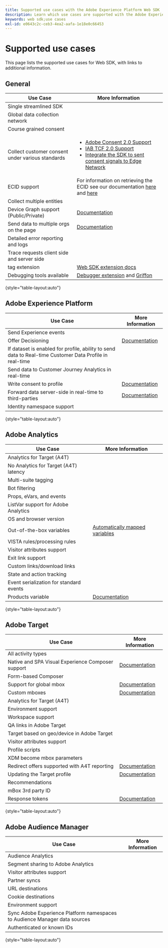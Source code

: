 ```yaml
---
title: Supported use cases with the Adobe Experience Platform Web SDK
description: Learn which use cases are supported with the Adobe Experience Platform Web SDK.
keywords: web sdk;use cases
exl-id: e0643c2c-ceb3-4ea2-aafa-1e18e0c66453
---
```

# Supported use cases

This page lists the supported use cases for Web SDK, with links to additional information.

## General

| Use Case | More Information |
| --- | --- |
| Single streamlined SDK | |
| Global data collection network |  |
| Course grained consent |  |
| Collect customer consent under various standards | <ul><li>[Adobe Consent 2.0 Support](../../landing/governance-privacy-security/consent/adobe/overview.md)</li><li>[IAB TCF 2.0 Support](../../landing/governance-privacy-security/consent/iab/overview.md)</li><li>[Integrate the SDK to sent consent signals to Edge Network](../../landing/governance-privacy-security/consent/sdk.md)</li></ul> |
| ECID support | For information on retrieving the ECID see our documentation [here](https://experienceleague.adobe.com/docs/experience-platform/edge/identity/overview.html?lang=en#first-party-identity) and [here](https://experienceleague.adobe.com/docs/experience-platform/edge/extension/accessing-the-ecid.html?lang=en#extension) |
| Collect multiple entities |  |
| Device Graph support (Public/Private) | [Documentation](https://experienceleague.adobe.com/docs/analytics/components/cda/device-graph.html?lang=en) |
| Send data to multiple orgs on the page | [Documentation](./interacting-with-multiple-properties.md) |
| Detailed error reporting and logs |  |
| Trace requests client side and server side |  |
| tag extension | [Web SDK extension docs](../../tags/extensions/web/sdk/overview.md) |
| Debugging tools available | [Debugger extension](https://experienceleague.adobe.com/docs/debugger-learn/tutorials/experience-platform-debugger/introduction-to-the-experience-platform-debugger.html?lang=en) and [Griffon](https://aep-sdks.gitbook.io/docs/beta/project-griffon) |

{style="table-layout:auto"}

## Adobe Experience Platform

| Use Case | More Information |
| --- | --- |
| Send Experience events |  |
| Offer Decisioning | [Documentation](../personalization/offer-decisioning/offer-decisioning-overview.md) |
| If dataset is enabled for profile, ability to send data to Real-time Customer Data Profile in real-time |  |  
| Send data to Customer Journey Analytics in real-time |  |
| Write consent to profile | [Documentation](../../landing/governance-privacy-security/consent/sdk.md) |
| Forward data server-side in real-time to third-parties| [Documentation](../../tags/ui/event-forwarding/overview.md) |
| Identity namespace support |  |

{style="table-layout:auto"}

## Adobe Analytics

| Use Case | More Information |
| --- | --- |
| Analytics for Target (A4T) |  |
| No Analytics for Target (A4T) latency |  |
| Multi-suite tagging |  |
| Bot filtering |  |
| Props, eVars, and events |  |
| ListVar support for Adobe Analytics |  |
| OS and browser version |  |
| Out-of-the-box variables | [Automatically mapped variables](../data-collection/adobe-analytics/automatically-mapped-vars.md) |
| VISTA rules/processing rules |  |
| Visitor attributes support |  |
| Exit link support |  |
| Custom links/download links |  |
| State and action tracking |  |
| Event serialization for standard events |  |
| Products variable | [Documentation](../data-collection/collect-commerce-data.md#actions-related-to-products) |

{style="table-layout:auto"}

## Adobe Target

| Use Case | More Information |
| --- | --- |
| All activity types |  |
| Native and SPA Visual Experience Composer support | [Documentation](../personalization/adobe-target/spa-implementation.md) |
| Form-based Composer |  |
| Support for global mbox | [Documentation](../personalization/rendering-personalization-content.md#automatically-rendering-content) |
| Custom mboxes | [Documentation](../personalization/rendering-personalization-content.md#manually-rendering-content) |
| Analytics for Target (A4T) |  |
| Environment support |  |
| Workspace support |  |
| QA links in Adobe Target |  |
| Target based on geo/device in Adobe Target|  |
| Visitor attributes support |  |
| Profile scripts |  |
| XDM become mbox parameters |  |
| Redirect offers supported with A4T reporting | [Documentation](https://experienceleague.adobe.com/docs/target/using/experiences/offers/offer-redirect.html?lang=en) |
| Updating the Target profile | [Documentation](../personalization/adobe-target/target-overview.md#single-profile-update) |
| Recommendations |  |
| mBox 3rd party ID |  | 
| Response tokens | [Documentation](../personalization/adobe-target/accessing-response-tokens.md) |

{style="table-layout:auto"}

## Adobe Audience Manager

| Use Case | More Information |
| --- | --- |
| Audience Analytics |  |
| Segment sharing to Adobe Analytics |  |
| Visitor attributes support |  |
| Partner syncs |  |
| URL destinations |  |
| Cookie destinations |  |
| Environment support |  |
| Sync Adobe Experience Platform namespaces to Audience Manager data sources |  |
| Authenticated or known IDs |  |

{style="table-layout:auto"}
